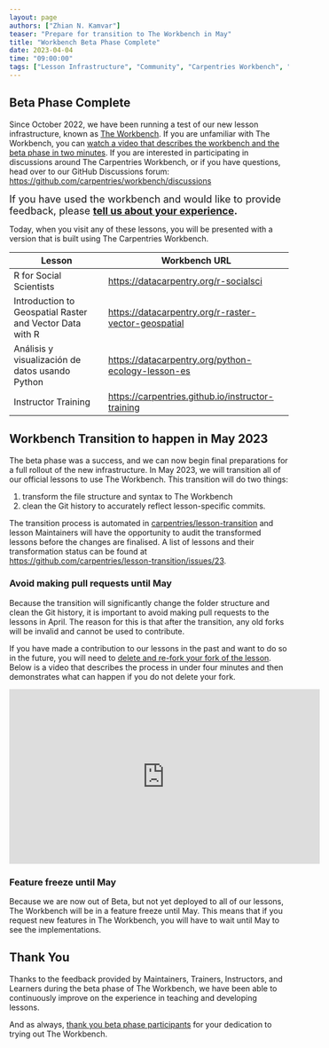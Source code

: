 ```yaml
---
layout: page
authors: ["Zhian N. Kamvar"]
teaser: "Prepare for transition to The Workbench in May"
title: "Workbench Beta Phase Complete"
date: 2023-04-04
time: "09:00:00"
tags: ["Lesson Infrastructure", "Community", "Carpentries Workbench", "Beta"]
---
```



## Beta Phase Complete

Since October 2022, we have been running a test of our new lesson infrastructure,
known as [The Workbench](https://carpentries.github.io/workbench).
If you are unfamiliar with The Workbench, you can [watch a video that describes
the workbench and the beta phase in two minutes](https://youtu.be/x7tETGpF3-4).
If you are interested in participating in discussions around The Carpentries
Workbench, or if you have questions, head over to our GitHub Discussions forum: <https://github.com/carpentries/workbench/discussions>

<span style='font-size: large;'>If you have used the workbench and would like to provide feedback, please
<b><a href='https://carpentries.typeform.com/to/KRBl4IZM'>tell us about your experience</a>.</b></span> 

Today, when you visit any of these lessons, you will be presented with a
version that is built using The Carpentries Workbench.

| Lesson                                                   | Workbench URL                                          |
| -------------------------------------------------------- | ------------------------------------------------------ |
| R for Social Scientists                                  | <https://datacarpentry.org/r-socialsci>                |
| Introduction to Geospatial Raster and Vector Data with R | <https://datacarpentry.org/r-raster-vector-geospatial> |
| Análisis y visualización de datos usando Python          | <https://datacarpentry.org/python-ecology-lesson-es>   |
| Instructor Training                                      | <https://carpentries.github.io/instructor-training>    |


## Workbench Transition to happen in May 2023

The beta phase was a success,
and we can now begin final preparations for a full rollout of the new infrastructure.
In May 2023, we will transition all of our official lessons to use The Workbench.
This transition will do two things:

1. transform the file structure and syntax to The Workbench
2. clean the Git history to accurately reflect lesson-specific commits.

The transition process is automated in
[carpentries/lesson-transition](https://github.com/carpentries/lesson-transition#readme)
and lesson Maintainers will have the opportunity to audit the transformed
lessons before the changes are finalised. A list of lessons and their transformation
status can be found at <https://github.com/carpentries/lesson-transition/issues/23>.

### Avoid making pull requests until May

Because the transition will significantly change the folder structure and clean
the Git history, it is important to avoid making pull requests to the lessons 
in April. The reason for this is that after the transition, any old forks will
be invalid and cannot be used to contribute. 

If you have made a contribution to our lessons in the past and want to do so in
the future, you will need to [delete and re-fork your fork of the lesson](https://carpentries.github.io/workbench/faq.html#update-fork-from-styles).
Below is a video that describes the process in under four minutes and then 
demonstrates what can happen if you do not delete your fork. 

<iframe width="560" height="315" src="https://www.youtube-nocookie.com/embed/9DVwy818MIE" title="YouTube video player" frameborder="0" allow="accelerometer; autoplay; clipboard-write; encrypted-media; gyroscope; picture-in-picture; web-share" allowfullscreen></iframe>


### Feature freeze until May

Because we are now out of Beta, but not yet deployed to all of our lessons, The
Workbench will be in a feature freeze until May. This means that if you request
new features in The Workbench, you will have to wait until May to see the
implementations.

## Thank You

Thanks to the feedback provided by Maintainers, Trainers, Instructors, and
Learners during the beta phase of The Workbench, we have been able to
continuously improve on the experience in teaching and developing lessons. 

And as always, [thank you beta phase
participants](https://carpentries.org/blog/2023/02/dovetail-15/#thank-you-beta-phase-participants)
for your dedication to trying out The Workbench.

